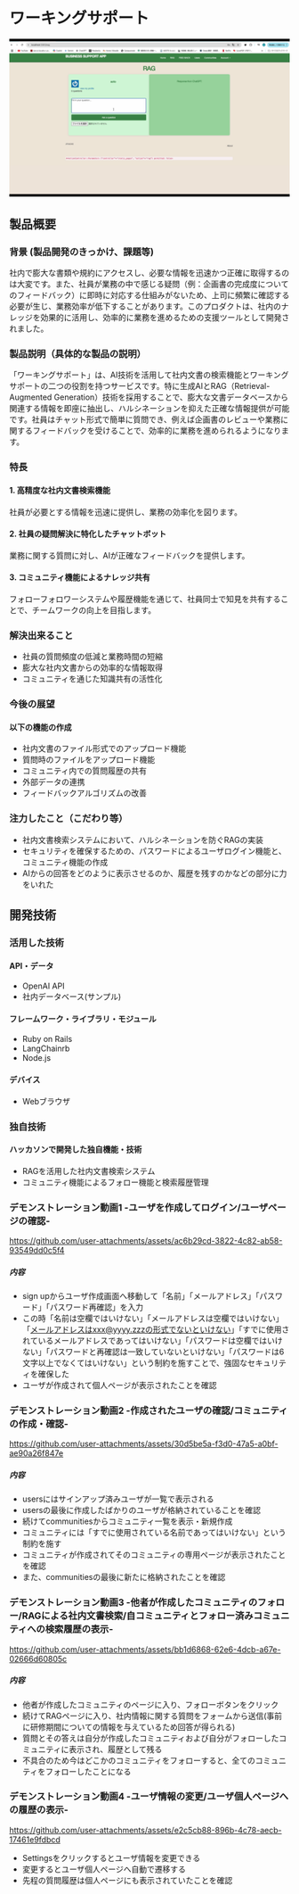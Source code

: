 # ワーキングサポート

![サンプル画像](./images/sample.png "サンプル画像のタイトル")



## 製品概要
### 背景 (製品開発のきっかけ、課題等)
社内で膨大な書類や規約にアクセスし、必要な情報を迅速かつ正確に取得するのは大変です。また、社員が業務の中で感じる疑問（例：企画書の完成度についてのフィードバック）に即時に対応する仕組みがないため、上司に頻繁に確認する必要が生じ、業務効率が低下することがあります。このプロダクトは、社内のナレッジを効果的に活用し、効率的に業務を進めるための支援ツールとして開発されました。

### 製品説明（具体的な製品の説明）
「ワーキングサポート」は、AI技術を活用して社内文書の検索機能とワーキングサポートの二つの役割を持つサービスです。特に生成AIとRAG（Retrieval-Augmented Generation）技術を採用することで、膨大な文書データベースから関連する情報を即座に抽出し、ハルシネーションを抑えた正確な情報提供が可能です。社員はチャット形式で簡単に質問でき、例えば企画書のレビューや業務に関するフィードバックを受けることで、効率的に業務を進められるようになります。

### 特長
#### 1. 高精度な社内文書検索機能
社員が必要とする情報を迅速に提供し、業務の効率化を図ります。

#### 2. 社員の疑問解決に特化したチャットボット
業務に関する質問に対し、AIが正確なフィードバックを提供します。

#### 3. コミュニティ機能によるナレッジ共有
フォローフォロワーシステムや履歴機能を通じて、社員同士で知見を共有することで、チームワークの向上を目指します。

### 解決出来ること
- 社員の質問頻度の低減と業務時間の短縮
- 膨大な社内文書からの効率的な情報取得
- コミュニティを通じた知識共有の活性化

### 今後の展望
#### 以下の機能の作成
- 社内文書のファイル形式でのアップロード機能
- 質問時のファイルをアップロード機能 
- コミュニティ内での質問履歴の共有
- 外部データの連携
- フィードバックアルゴリズムの改善

### 注力したこと（こだわり等）
* 社内文書検索システムにおいて、ハルシネーションを防ぐRAGの実装
* セキュリティを確保するための、パスワードによるユーザログイン機能と、コミュニティ機能の作成
* AIからの回答をどのように表示させるのか、履歴を残すのかなどの部分に力をいれた

## 開発技術
### 活用した技術
#### API・データ
* OpenAI API
* 社内データベース(サンプル)

#### フレームワーク・ライブラリ・モジュール
* Ruby on Rails
* LangChainrb
* Node.js

#### デバイス
* Webブラウザ

### 独自技術
#### ハッカソンで開発した独自機能・技術
* RAGを活用した社内文書検索システム
* コミュニティ機能によるフォロー機能と検索履歴管理

### デモンストレーション動画1 -ユーザを作成してログイン/ユーザページの確認-
https://github.com/user-attachments/assets/ac6b29cd-3822-4c82-ab58-93549dd0c5f4
##### 内容
* sign upからユーザ作成画面へ移動して「名前」「メールアドレス」「パスワード」「パスワード再確認」を入力
* この時「名前は空欄ではいけない」「メールアドレスは空欄ではいけない」「メールアドレスはxxx@yyyy.zzzの形式でないといけない」「すでに使用されているメールアドレスであってはいけない」「パスワードは空欄ではいけない」「パスワードと再確認は一致していないといけない」「パスワードは6文字以上でなくてはいけない」という制約を施すことで、強固なセキュリティを確保した
* ユーザが作成されて個人ページが表示されたことを確認

### デモンストレーション動画2 -作成されたユーザの確認/コミュニティの作成・確認-
https://github.com/user-attachments/assets/30d5be5a-f3d0-47a5-a0bf-ae90a26f847e
##### 内容
* usersにはサインアップ済みユーザが一覧で表示される
* usersの最後に作成したばかりのユーザが格納されていることを確認
* 続けてcommunitiesからコミュニティ一覧を表示・新規作成
* コミュニティには「すでに使用されている名前であってはいけない」という制約を施す
* コミュニティが作成されてそのコミュニティの専用ページが表示されたことを確認
* また、communitiesの最後に新たに格納されたことを確認

### デモンストレーション動画3 -他者が作成したコミュニティのフォロー/RAGによる社内文書検索/自コミュニティとフォロー済みコミュニティへの検索履歴の表示-
https://github.com/user-attachments/assets/bb1d6868-62e6-4dcb-a67e-02666d60805c
##### 内容
* 他者が作成したコミュニティのページに入り、フォローボタンをクリック
* 続けてRAGページに入り、社内情報に関する質問をフォームから送信(事前に研修期間についての情報を与えているため回答が得られる)
* 質問とその答えは自分が作成したコミュニティおよび自分がフォローしたコミュニティに表示され、履歴として残る
* 不具合のため今はどこかのコミュニティをフォローすると、全てのコミュニティをフォローしたことになる

### デモンストレーション動画4 -ユーザ情報の変更/ユーザ個人ページへの履歴の表示-
https://github.com/user-attachments/assets/e2c5cb88-896b-4c78-aecb-17461e9fdbcd
* Settingsをクリックするとユーザ情報を変更できる
* 変更するとユーザ個人ページへ自動で遷移する
* 先程の質問履歴は個人ページにも表示されていたことを確認
